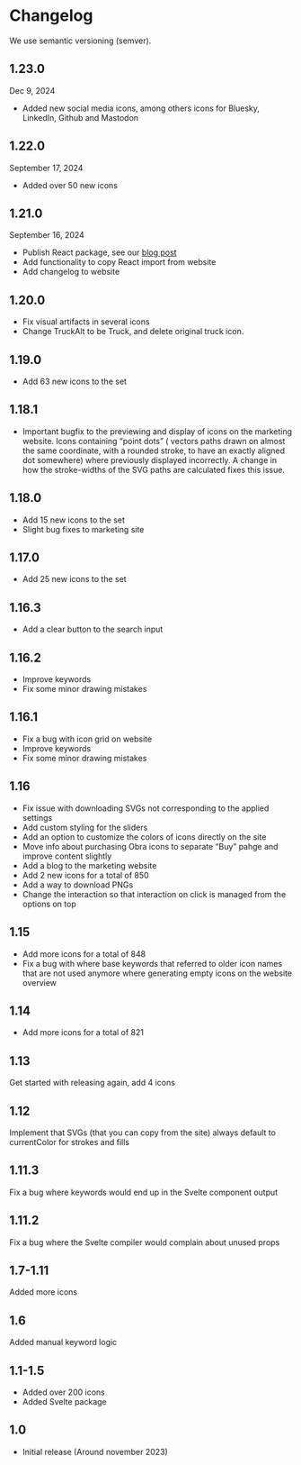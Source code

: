 # Changelog

We use semantic versioning (semver).

## 1.23.0

Dec 9, 2024

* Added new social media icons, among others icons for Bluesky, LinkedIn, Github and Mastodon

## 1.22.0

September 17, 2024

* Added over 50 new icons

## 1.21.0

September 16, 2024

* Publish React package, see our [blog post](blog/react-package)
* Add functionality to copy React import from website
* Add changelog to website

## 1.20.0

* Fix visual artifacts in several icons
* Change TruckAlt to be Truck, and delete original truck icon.

## 1.19.0

* Add 63 new icons to the set

## 1.18.1

* Important bugfix to the previewing and display of icons on the marketing website. Icons containing “point dots” (
  vectors paths drawn on almost the same coordinate, with a rounded stroke, to have an exactly aligned dot somewhere)
  where previously displayed incorrectly. A change in how the stroke-widths of the SVG paths are calculated fixes this
  issue.

## 1.18.0

* Add 15 new icons to the set
* Slight bug fixes to marketing site

## 1.17.0

* Add 25 new icons to the set

## 1.16.3

* Add a clear button to the search input

## 1.16.2

* Improve keywords
* Fix some minor drawing mistakes

## 1.16.1

* Fix a bug with icon grid on website
* Improve keywords
* Fix some minor drawing mistakes

## 1.16

* Fix issue with downloading SVGs not corresponding to the applied settings
* Add custom styling for the sliders
* Add an option to customize the colors of icons directly on the site
* Move info about purchasing Obra icons to separate “Buy” pahge and improve content slightly
* Add a blog to the marketing website
* Add 2 new icons for a total of 850
* Add a way to download PNGs
* Change the interaction so that interaction on click is managed from the options on top

## 1.15

* Add more icons for a total of 848
* Fix a bug with where base keywords that referred to older icon names that are not used anymore where generating empty
  icons on the website overview

## 1.14

* Add more icons for a total of 821

## 1.13

Get started with releasing again, add 4 icons

## 1.12

Implement that SVGs (that you can copy from the site) always default to currentColor for strokes and fills

## 1.11.3

Fix a bug where keywords would end up in the Svelte component output

## 1.11.2

Fix a bug where the Svelte compiler would complain about unused props

## 1.7-1.11

Added more icons

## 1.6

Added manual keyword logic

## 1.1-1.5

* Added over 200 icons
* Added Svelte package

## 1.0

* Initial release (Around november 2023)
